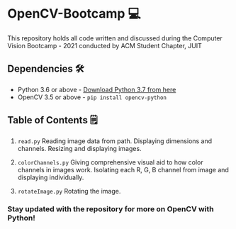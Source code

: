 # OpenCV-Bootcamp 💻
This repository holds all code written and discussed during the Computer Vision Bootcamp - 2021 conducted by ACM Student Chapter, JUIT

## Dependencies 🛠️
* Python 3.6 or above - [Download Python 3.7 from here](https://www.python.org/downloads/release/python-379/)
* OpenCV 3.5 or above - `pip install opencv-python` 

## Table of Contents 🗒️ 

1. `read.py` 
Reading image data from path. Displaying dimensions and channels. Resizing and displaying images.

2. `colorChannels.py`
Giving comprehensive visual aid to how color channels in images work. Isolating each R, G, B channel from image and displaying individually.

3. `rotateImage.py`
Rotating the image.


### Stay updated with the repository for more on OpenCV with Python!
